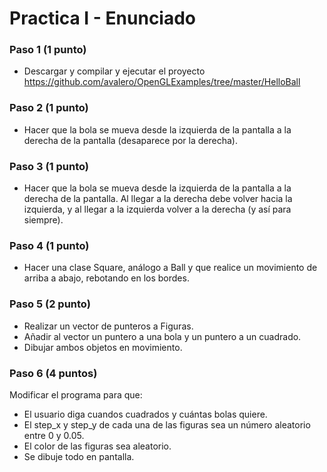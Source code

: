 # Practica I - Enunciado

### Paso 1 (1 punto)
  - Descargar y compilar y ejecutar el proyecto https://github.com/avalero/OpenGLExamples/tree/master/HelloBall
  
### Paso 2 (1 punto)
  - Hacer que la bola se mueva desde la izquierda de la pantalla a la derecha de la pantalla (desaparece por la derecha).
  
### Paso 3 (1 punto)
  - Hacer que la bola se mueva desde la izquierda de la pantalla a la derecha de la pantalla. Al llegar a la derecha
  debe volver hacia la izquierda, y al llegar a la izquierda volver a la derecha (y así para siempre).
  
### Paso 4 (1 punto)
  - Hacer una clase Square, análogo a Ball y que realice un movimiento de arriba a abajo, rebotando en los bordes.
  
### Paso 5 (2 punto)
  - Realizar un vector de punteros a Figuras.
  - Añadir al vector un puntero a una bola y un puntero a un cuadrado.
  - Dibujar ambos objetos en movimiento.
  
### Paso 6 (4 puntos)
Modificar el programa para que:
  - El usuario diga cuandos cuadrados y cuántas bolas quiere.
  - El step_x y step_y de cada una de las figuras sea un número aleatorio entre 0 y 0.05.
  - El color de las figuras sea aleatorio.
  - Se dibuje todo en pantalla.
